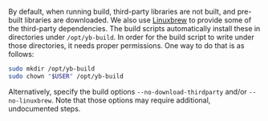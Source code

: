 <!--
+++
private = true
+++
-->

By default, when running build, third-party libraries are not built, and pre-built libraries are downloaded.
We also use [Linuxbrew][linuxbrew] to provide some of the third-party dependencies.
The build scripts automatically install these in directories under `/opt/yb-build`.
In order for the build script to write under those directories, it needs proper permissions.
One way to do that is as follows:

```sh
sudo mkdir /opt/yb-build
sudo chown "$USER" /opt/yb-build
```

Alternatively, specify the build options `--no-download-thirdparty` and/or `--no-linuxbrew`.
Note that those options may require additional, undocumented steps.

[linuxbrew]: https://github.com/linuxbrew/brew
